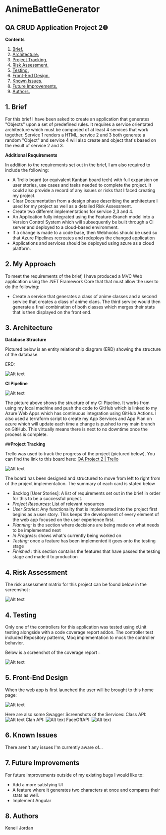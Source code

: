 
# AnimeBattleGenerator
## QA CRUD Application Project 2🌐





**Contents**

1. [ Brief. ](#brief)
2. [ Architecture. ](#Architecture)
3. [ Project Tracking. ](#projecttracking)
4. [ Risk Assessment. ](#riskassessment)
5. [ Testing. ](#testing)
6. [ Front-End Design. ](#frontenddesign)
7. [ Known Issues. ](#knownissues)
8. [ Future Improvements. ](#futureimprovements)
9. [ Authors. ](#authors)







<a name="brief"></a>
## 1. Brief
For this brief I have been asked to create an application that generates "Objects" upon a set of predefined rules. It requires a service orientated architecture which must be composed of at least 4 services that work together. Service 1 renders a HTML, service 2 and 3 both generate a random "Object" and service 4 will also create and object that's based on the result of service 2 and 3.

**Additional Requirements**

In addition to the requirements set out in the brief, I am also required to include the following:

- A Trello board (or equivalent Kanban board tech) with full expansion
 on user stories, use cases and tasks needed to complete the project.
 It could also provide a record of any issues or risks that I faced
 creating my project.
- Clear Documentation from a design phase describing the architecture
 I used for my project as well as a detailed Risk Assessment.
- Create two different implementations for service 2,3 and 4.
-   An Application fully integrated using the Feature-Branch model into a Version Control System which will subsequently be built through a CI server and deployed to a cloud-based environment.
 -   If a change is made to a code base, then Webhooks should be used so that Azure Pipelines recreates and redeploys the changed application
 - Applications and services should be deployed using azure as a cloud platform.

## 2. My Approach

To meet the requirements of the brief, I have produced a MVC Web application using the .NET Framework Core that that must allow the user to do the following:

 - Create a service that generates a class of anime classes and a second service that creates a class of anime clans. The third service would then generate a final combination of both classes which merges their stats that is then displayed on the front end.

<a name="Architecture"></a>
## 3. Architecture

**Database Structure**

Pictured below is an entity relationship diagram (ERD) showing the structure of the database.

ERD:

![Alt text](/ProjectImages/ERD.png "ERD")



**CI Pipeline**

![Alt text](/ReadmeImages/image005.png "Pipeline")

The picture above shows the structure of my CI Pipeline. It works from using my local machine and push the code to GitHub which is linked to my Azure Web Apps which has continuous integration using GitHub Actions. I also used a terraform script to create my App Services and App Plan on azure which will update each time a change is pushed to my main branch on GitHub. This virtually means there is next to no downtime once the process is complete.

<a name="projecttracking"></a>
##**Project Tracking**

Trello was used to track the progress of the project (pictured below). You can find the link to this board here: [QA Project 2 | Trello](https://trello.com/invite/b/1NeeAYvM/45ba408c76c6e07c09cee17f80159988/generator-project)

![Alt text](/ProjectImages/Trello.png "Trello Board")

The board has been designed and structured to move from left to right from of the project implementation. The summary of each card is stated below

- Backlog [User Stories]:  A list of requirements set out in the brief in order for this to be a successful project.
- _Project Resources:_ List of relevant resources
- _User Stories:_  Any functionality that is implemented into the project first begins as a user story. This keeps the development of every element of the web app focused on the user experience first.
- _Planning:_ is the section where decisions are being made on what needs to be implemented next
- _In Progress_: shows what&#39;s currently being worked on
- _Testing:_ once a feature has been implemented it goes onto the testing stage
- _Finished_ : this section contains the features that have passed the testing stage and made it to production

<a name="riskassessment"></a>
## 4. Risk Assessment

The risk assessment matrix for this project can be found below in the screenshot :

![Alt text](/ProjectImages/RiskAssessment.png "Risk ssessment")


<a name="testing"></a>
## 4. Testing

Only one of the controllers for this application was tested using xUnit testing alongside with a code coverage report addon. The controller test included Repository patterns, Moq implementation to mock the controller behavior.

Below is a screenshot of the coverage report :

![Alt text](/Projectmages/test1.png "Test Coverage 1")

<a name="frontenddesign"></a>
## 5. Front-End Design

When the web app is first launched the user will be brought to this home page:

![Alt text](/ProjectImages/FrontEnd.png "Home")

Here are also some Swagger Screenshots of the Services:
Class API:
![Alt text](/ProjectImages/ClassAPI.png "ClassAPI")
Clan API:
![Alt text](/ProjectImages/ClanAPI.png "ClanAPI")
FaceOffAPI:
![Alt text](/ProjectImages/FaceOffAPI.png "FaceOffAPI")


<a name="knownissues"></a>
## 6. Known Issues

There aren't any issues I'm currently aware of...

<a name="futureimprovements"></a>
## 7. Future Improvements

For future improvements outside of my existing bugs I would like to:

- Add a more satisfying UI
- A feature where it generates two characters at once and compares their stats as well.
- Implement Angular


<a name="authors"></a>
## 8. Authors

Keneil Jordan
